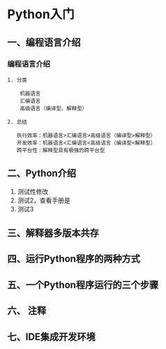 # Python入门

## 一、编程语言介绍

### 编程语言介绍

    1. 分类

        机器语言  
        汇编语言  
        高级语言（编译型、解释型）

    2. 总结

       执行效率：机器语言>汇编语言>高级语言（编译型>解释型）  
       开发效率：机器语言<汇编语言<高级语言（编译型<解释型）  
       跨平台性：解释型具有极强的跨平台型

## 二、Python介绍

1. 测试性修改
2. 测试2，查看手册是
3. 测试3

## 三、解释器多版本共存

## 四、运行Python程序的两种方式

## 五、一个Python程序运行的三个步骤

## 六、 注释

## 七、IDE集成开发环境